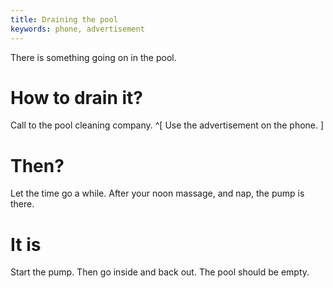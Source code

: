 ```yaml
---
title: Draining the pool
keywords: phone, advertisement
---
```


There is something going on in the pool.

# How to drain it?
Call to the pool cleaning company. ^[ Use the advertisement on the phone. ]

# Then?
Let the time go a while. After your noon massage, and nap, the pump is there.

# It is
Start the pump. Then go inside and back out. The pool should be empty.
